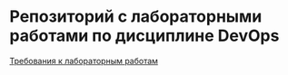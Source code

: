 # Репозиторий с лабораторными работами по дисциплине DevOps

[Требования к лабораторным работам](https://github.com/Discipliny/dev_ops)